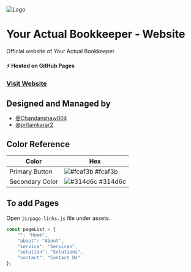 
![Logo](https://yabookkeeper.com/assets/images/cropped-Final-Logo.png)


# Your Actual Bookkeeper - Website

Official website of Your Actual Bookkeeper

#### ⚡️ Hosted on GitHub Pages

### [Visit Website](https://yabookkeeper.com)


## Designed and Managed by 

- [@Chandanshaw004](https://www.github.com/Chandanshaw004)
- [@pritamkarar2](https://www.github.com/pritamkarar2)

## Color Reference

| Color             | Hex                                                                |
| ----------------- | ------------------------------------------------------------------ |
| Primary Button | ![#fcaf3b](https://via.placeholder.com/10/fcaf3b?text=+) #fcaf3b |
| Secondary Color | ![#314d6c](https://via.placeholder.com/10/314d6c?text=+) #314d6c |

## To add Pages

Open `js/page-links.js` file under assets.

```javascript
const pageList = {
    "": "Home",
    "about": "About",
    "service": "Services",
    "solution": "Solutions",
    "contact": "Contact Us"
};
```
